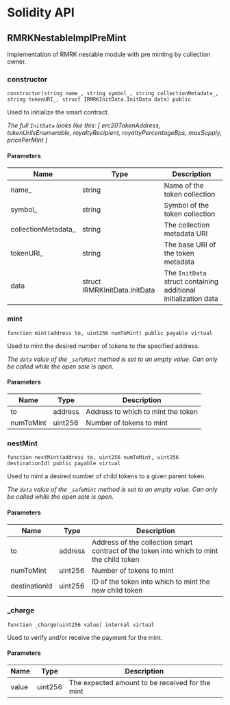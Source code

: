 # Solidity API

## RMRKNestableImplPreMint

Implementation of RMRK nestable module with pre minting by collection owner.

### constructor

```solidity
constructor(string name_, string symbol_, string collectionMetadata_, string tokenURI_, struct IRMRKInitData.InitData data) public
```

Used to initialize the smart contract.

_The full `InitData` looks like this:
 [
     erc20TokenAddress,
     tokenUriIsEnumerable,
     royaltyRecipient,
     royaltyPercentageBps,
     maxSupply,
     pricePerMint
 ]_

#### Parameters

| Name | Type | Description |
| ---- | ---- | ----------- |
| name_ | string | Name of the token collection |
| symbol_ | string | Symbol of the token collection |
| collectionMetadata_ | string | The collection metadata URI |
| tokenURI_ | string | The base URI of the token metadata |
| data | struct IRMRKInitData.InitData | The `InitData` struct containing additional initialization data |

### mint

```solidity
function mint(address to, uint256 numToMint) public payable virtual
```

Used to mint the desired number of tokens to the specified address.

_The `data` value of the `_safeMint` method is set to an empty value.
Can only be called while the open sale is open._

#### Parameters

| Name | Type | Description |
| ---- | ---- | ----------- |
| to | address | Address to which to mint the token |
| numToMint | uint256 | Number of tokens to mint |

### nestMint

```solidity
function nestMint(address to, uint256 numToMint, uint256 destinationId) public payable virtual
```

Used to mint a desired number of child tokens to a given parent token.

_The `data` value of the `_safeMint` method is set to an empty value.
Can only be called while the open sale is open._

#### Parameters

| Name | Type | Description |
| ---- | ---- | ----------- |
| to | address | Address of the collection smart contract of the token into which to mint the child token |
| numToMint | uint256 | Number of tokens to mint |
| destinationId | uint256 | ID of the token into which to mint the new child token |

### _charge

```solidity
function _charge(uint256 value) internal virtual
```

Used to verify and/or receive the payment for the mint.

#### Parameters

| Name | Type | Description |
| ---- | ---- | ----------- |
| value | uint256 | The expected amount to be received for the mint |

